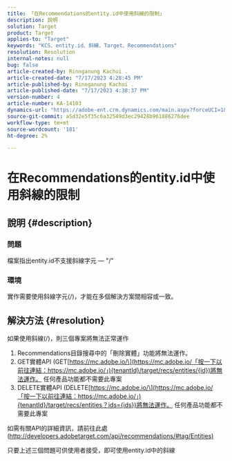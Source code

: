 ```yaml
---
title: 「在Recommendations的entity.id中使用斜線的限制」
description: 說明
solution: Target
product: Target
applies-to: "Target"
keywords: "KCS、entity.id、斜線、Target、Recommendations"
resolution: Resolution
internal-notes: null
bug: false
article-created-by: Rinnganung Kachui .
article-created-date: "7/17/2023 4:28:45 PM"
article-published-by: Rinnganung Kachui .
article-published-date: "7/17/2023 4:38:37 PM"
version-number: 4
article-number: KA-14103
dynamics-url: "https://adobe-ent.crm.dynamics.com/main.aspx?forceUCI=1&pagetype=entityrecord&etn=knowledgearticle&id=42fde5fd-be24-ee11-9cbd-6045bd0065f9"
source-git-commit: a5d32e5f35c6a32549d3ec29428b961886276dee
workflow-type: tm+mt
source-wordcount: '181'
ht-degree: 2%

---
```


# 在Recommendations的entity.id中使用斜線的限制

## 說明 {#description}




### 問題



檔案指出entity.id不支援斜線字元 — &quot;/&quot;



### 環境



實作需要使用斜線字元(/)，才能在多個解決方案間相容或一致。


## 解決方法 {#resolution}


如果使用斜線(/)，則三個專案將無法正常運作

1. Recommendations目錄搜尋中的「刪除實體」功能將無法運作。
2. GET實體API (GET[https://mc.adobe.io/\](https://mc.adobe.io/「按一下以前往連結：https://mc.adobe.io/」){tenantId}/target/recs/entities/{id})將無法運作。 任何產品功能都不需要此專案
3. DELETE實體API (DELETE[https://mc.adobe.io/\](https://mc.adobe.io/「按一下以前往連結：https://mc.adobe.io/」){tenantId}/target/recs/entities？ids={ids})將無法運作。 任何產品功能都不需要此專案


如需有關API的詳細資訊，請前往此處([http://developers.adobetarget.com/api/recommendations/#tag/Entities)](http://developers.adobetarget.com/api/recommendations/#tag/Entities%29 "按一下以前往連結：http://developers.adobetarget.com/api/recommendations/#tag/Entities)")

只要上述三個問題可供使用者接受，即可使用entity.id中的斜線
